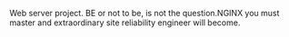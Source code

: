  Web server project. BE or not to be, is not the question.NGINX you must master and extraordinary site reliability engineer will become.
